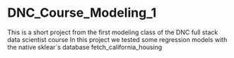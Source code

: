# DNC_Course_Modeling_1
This is a short project from the first modeling class of the DNC full stack data scientist course
In this project we tested some regression models with the native sklear`s database fetch_california_housing

